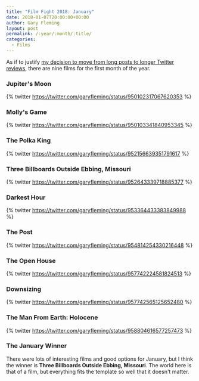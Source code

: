 ```yaml
---
title: "Film Fight 2018: January"
date: 2018-01-07T20:00:00+00:00
author: Gary Fleming
layout: post
permalink: /:year/:month/:title/
categories:
  - Films
---
```


As if to justify [my decision to move from long posts to longer Twitter reviews](/2018/01/film-fight-2018-history-and-future/), there are nine films for the first month of the year.

### Jupiter's Moon

{% twitter https://twitter.com/garyfleming/status/950102317067620353 %}

### Molly's Game

{% twitter https://twitter.com/garyfleming/status/950103341840953345 %}

### The Polka King

{% twitter https://twitter.com/garyfleming/status/952156639351791617 %}

### Three Billboards Outside Ebbing, Missouri

{% twitter https://twitter.com/garyfleming/status/952643339718885377 %}

### Darkest Hour

{% twitter https://twitter.com/garyfleming/status/953364433383849988 %}

### The Post

{% twitter https://twitter.com/garyfleming/status/954814254330216448 %}

### The Open House

{% twitter https://twitter.com/garyfleming/status/957742224581824513 %}

### Downsizing

{% twitter https://twitter.com/garyfleming/status/957742565125652480 %}

### The Man From Earth: Holocene

{% twitter https://twitter.com/garyfleming/status/958804616577257473 %}

### The January Winner

There were lots of interesting films and good options for January, but I think
the winner is **Three Billboards Outside Ebbing, Missouri**. The world here is
that of a film, but everything fits the template so well that it doesn't
matter.
